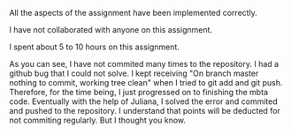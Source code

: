 All the aspects of the assignment have been implemented correctly.

I have not collaborated with anyone on this assignment.

I spent about 5 to 10 hours on this assignment.

As you can see, I have not commited many times to the repository. I had
a github bug that I could not solve. I kept receiving "On branch master
nothing to commit, working tree clean" when I tried to git add and git push. 
Therefore, for the time being, I just progressed on to finishing the mbta code.
Eventually with the help of Juliana, I solved the error and commited and pushed to the
repository.
I understand that points will be deducted for not commiting regularly. But
I thought you know. 
